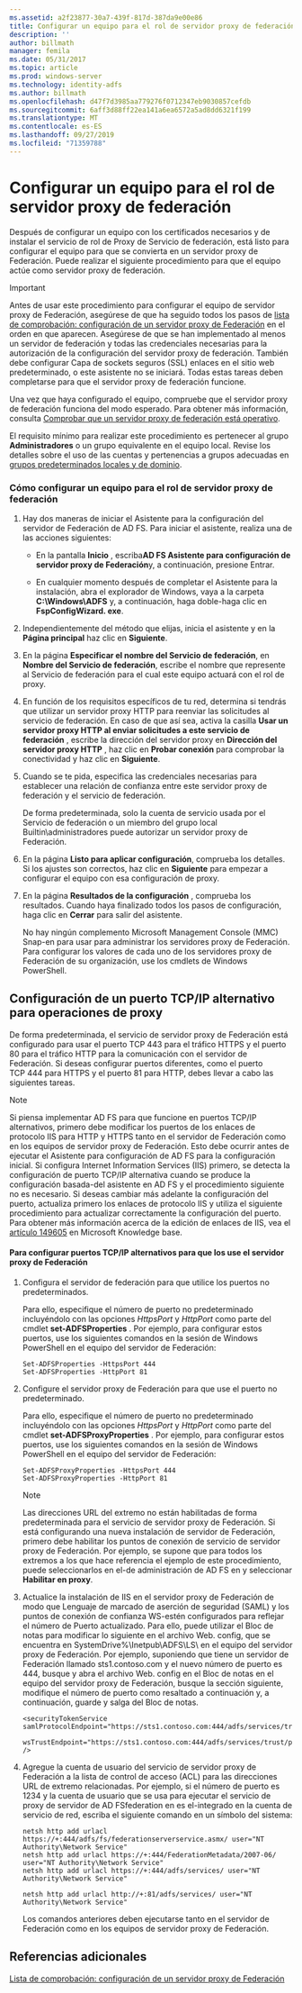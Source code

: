 ```yaml
---
ms.assetid: a2f23877-30a7-439f-817d-387da9e00e86
title: Configurar un equipo para el rol de servidor proxy de federación
description: ''
author: billmath
manager: femila
ms.date: 05/31/2017
ms.topic: article
ms.prod: windows-server
ms.technology: identity-adfs
ms.author: billmath
ms.openlocfilehash: d47f7d3985aa779276f0712347eb9030857cefdb
ms.sourcegitcommit: 6aff3d88ff22ea141a6ea6572a5ad8dd6321f199
ms.translationtype: MT
ms.contentlocale: es-ES
ms.lasthandoff: 09/27/2019
ms.locfileid: "71359788"
---
```

# <a name="configure-a-computer-for-the-federation-server-proxy-role"></a>Configurar un equipo para el rol de servidor proxy de federación

Después de configurar un equipo con los certificados necesarios y de instalar el servicio de rol de Proxy de Servicio de federación, está listo para configurar el equipo para que se convierta en un servidor proxy de Federación. Puede realizar el siguiente procedimiento para que el equipo actúe como servidor proxy de federación.  
  
> [!IMPORTANT]  
> Antes de usar este procedimiento para configurar el equipo de servidor proxy de Federación, asegúrese de que ha seguido todos los pasos de [lista de comprobación: configuración de un servidor proxy de Federación](Checklist--Setting-Up-a-Federation-Server-Proxy.md) en el orden en que aparecen. Asegúrese de que se han implementado al menos un servidor de federación y todas las credenciales necesarias para la autorización de la configuración del servidor proxy de federación. También debe configurar Capa de sockets seguros \(SSL\) enlaces en el sitio web predeterminado, o este asistente no se iniciará. Todas estas tareas deben completarse para que el servidor proxy de federación funcione.  
  
Una vez que haya configurado el equipo, compruebe que el servidor proxy de federación funciona del modo esperado. Para obtener más información, consulta [Comprobar que un servidor proxy de federación está operativo](Verify-That-a-Federation-Server-Proxy-Is-Operational.md).  
  
El requisito mínimo para realizar este procedimiento es pertenecer al grupo **Administradores** o un grupo equivalente en el equipo local.  Revise los detalles sobre el uso de las cuentas y pertenencias a grupos adecuadas en [grupos predeterminados locales y de dominio](https://go.microsoft.com/fwlink/?LinkId=83477).   
  
### <a name="to-configure-a-computer-for-the-federation-server-proxy-role"></a>Cómo configurar un equipo para el rol de servidor proxy de federación  
  
1.  Hay dos maneras de iniciar el Asistente para la configuración del servidor de Federación de AD FS. Para iniciar el asistente, realiza una de las acciones siguientes:  
  
    -   En la pantalla **Inicio** , escriba**AD FS Asistente para configuración de servidor proxy de Federación**y, a continuación, presione Entrar.  
  
    -   En cualquier momento después de completar el Asistente para la instalación, abra el explorador de Windows, vaya a la carpeta **C:\\Windows\\ADFS** y, a continuación, haga doble\-haga clic en **FspConfigWizard. exe**.  
  
2.  Independientemente del método que elijas, inicia el asistente y en la **Página principal** haz clic en **Siguiente**.  
  
3.  En la página **Especificar el nombre del Servicio de federación**, en **Nombre del Servicio de federación**, escribe el nombre que represente al Servicio de federación para el cual este equipo actuará con el rol de proxy.  
  
4.  En función de los requisitos específicos de tu red, determina si tendrás que utilizar un servidor proxy HTTP para reenviar las solicitudes al servicio de federación. En caso de que así sea, activa la casilla **Usar un servidor proxy HTTP al enviar solicitudes a este servicio de federación** , escribe la dirección del servidor proxy en **Dirección del servidor proxy HTTP** , haz clic en **Probar conexión** para comprobar la conectividad y haz clic en **Siguiente**.  
  
5.  Cuando se te pida, especifica las credenciales necesarias para establecer una relación de confianza entre este servidor proxy de federación y el servicio de federación.  
  
    De forma predeterminada, solo la cuenta de servicio usada por el Servicio de federación o un miembro del grupo local Builtin\\administradores puede autorizar un servidor proxy de Federación.  
  
6.  En la página **Listo para aplicar configuración**, comprueba los detalles. Si los ajustes son correctos, haz clic en **Siguiente** para empezar a configurar el equipo con esa configuración de proxy.  
  
7.  En la página **Resultados de la configuración** , comprueba los resultados. Cuando haya finalizado todos los pasos de configuración, haga clic en **Cerrar**  para salir del asistente.  
  
    No hay ningún complemento Microsoft Management Console \(MMC\) Snap\-en para usar para administrar los servidores proxy de Federación. Para configurar los valores de cada uno de los servidores proxy de Federación de su organización, use los cmdlets de Windows PowerShell.  
  
## <a name="configuring-an-alternate-tcpip-port-for-proxy-operations"></a>Configuración de un puerto TCP\/IP alternativo para operaciones de proxy  
De forma predeterminada, el servicio de servidor proxy de Federación está configurado para usar el puerto TCP 443 para el tráfico HTTPS y el puerto 80 para el tráfico HTTP para la comunicación con el servidor de Federación. Si deseas configurar puertos diferentes, como el puerto TCP 444 para HTTPS y el puerto 81 para HTTP, debes llevar a cabo las siguientes tareas.  
  
> [!NOTE]  
> Si piensa implementar AD FS para que funcione en puertos TCP\/IP alternativos, primero debe modificar los puertos de los enlaces de protocolo IIS para HTTP y HTTPS tanto en el servidor de Federación como en los equipos de servidor proxy de Federación. Esto debe ocurrir antes de ejecutar el Asistente para configuración de AD FS para la configuración inicial. Si configura Internet Information Services \(IIS\) primero, se detecta la configuración de puerto TCP\/IP alternativa cuando se produce la configuración basada\-del asistente en AD FS y el procedimiento siguiente no es necesario. Si deseas cambiar más adelante la configuración del puerto, actualiza primero los enlaces de protocolo IIS y utiliza el siguiente procedimiento para actualizar correctamente la configuración del puerto. Para obtener más información acerca de la edición de enlaces de IIS, vea el [artículo 149605](https://go.microsoft.com/fwlink/?LinkId=190275) en Microsoft Knowledge base.  
  
#### <a name="to-configure-alternate-tcpip-ports-for-the-federation-server-proxy-to-use"></a>Para configurar puertos TCP\/IP alternativos para que los use el servidor proxy de Federación  
  
1.  Configura el servidor de federación para que utilice los puertos no predeterminados.  
  
    Para ello, especifique el número de puerto no predeterminado incluyéndolo con las opciones *HttpsPort* y *HttpPort* como parte del cmdlet **set\-ADFSProperties** . Por ejemplo, para configurar estos puertos, use los siguientes comandos en la sesión de Windows PowerShell en el equipo del servidor de Federación:  
  
    ```  
    Set-ADFSProperties -HttpsPort 444  
    Set-ADFSProperties -HttpPort 81  
    ```  
  
2.  Configure el servidor proxy de Federación para que use el puerto no predeterminado.  
  
    Para ello, especifique el número de puerto no predeterminado incluyéndolo con las opciones *HttpsPort* y *HttpPort* como parte del cmdlet **set\-ADFSProxyProperties** . Por ejemplo, para configurar estos puertos, use los siguientes comandos en la sesión de Windows PowerShell en el equipo del servidor de Federación:  
  
    ```  
    Set-ADFSProxyProperties -HttpsPort 444  
    Set-ADFSProxyProperties -HttpPort 81  
    ```  
  
    > [!NOTE]  
    > Las direcciones URL del extremo no están habilitadas de forma predeterminada para el servicio de servidor proxy de Federación. Si está configurando una nueva instalación de servidor de Federación, primero debe habilitar los puntos de conexión de servicio de servidor proxy de Federación. Por ejemplo, se supone que para todos los extremos a los que hace referencia el ejemplo de este procedimiento, puede seleccionarlos en el\-de administración de AD FS en y seleccionar **Habilitar en proxy**.  
  
3.  Actualice la instalación de IIS en el servidor proxy de Federación de modo que Lenguaje de marcado de aserción de seguridad \(SAML\) y los puntos de conexión de confianza WS\-estén configurados para reflejar el número de Puerto actualizado. Para ello, puede utilizar el Bloc de notas para modificar lo siguiente en el archivo Web. config, que se encuentra en SystemDrive%\\Inetpub\\ADFS\\LS\\ en el equipo del servidor proxy de Federación. Por ejemplo, suponiendo que tiene un servidor de Federación llamado sts1.contoso.com y el nuevo número de puerto es 444, busque y abra el archivo Web. config en el Bloc de notas en el equipo del servidor proxy de Federación, busque la sección siguiente, modifique el número de puerto como resaltado a continuación y, a continuación, guarde y salga del Bloc de notas.  
  
    ```  
    <securityTokenService samlProtocolEndpoint="https://sts1.contoso.com:444/adfs/services/trust/samlprotocol/proxycertificatetransport"  
          wsTrustEndpoint="https://sts1.contoso.com:444/adfs/services/trust/proxycertificatetransport" />  
    ```  
  
4.  Agregue la cuenta de usuario del servicio de servidor proxy de Federación a la lista de control de acceso \(ACL\) para las direcciones URL de extremo relacionadas. Por ejemplo, si el número de puerto es 1234 y la cuenta de usuario que se usa para ejecutar el servicio de proxy de servidor de AD FSfederation en es el\-integrado en la cuenta de servicio de red, escriba el siguiente comando en un símbolo del sistema:  
  
    ```  
    netsh http add urlacl https://+:444/adfs/fs/federationserverservice.asmx/ user="NT Authority\Network Service"  
    netsh http add urlacl https://+:444/FederationMetadata/2007-06/ user="NT Authority\Network Service"  
    netsh http add urlacl https://+:444/adfs/services/ user="NT Authority\Network Service"  
  
    netsh http add urlacl http://+:81/adfs/services/ user="NT Authority\Network Service"  
    ```  
  
    Los comandos anteriores deben ejecutarse tanto en el servidor de Federación como en los equipos de servidor proxy de Federación.  
  
## <a name="additional-references"></a>Referencias adicionales  
[Lista de comprobación: configuración de un servidor proxy de Federación](Checklist--Setting-Up-a-Federation-Server-Proxy.md)  
  

